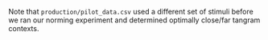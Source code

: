 Note that `production/pilot_data.csv` used a different set of stimuli before we ran our norming experiment and determined optimally close/far tangram contexts.